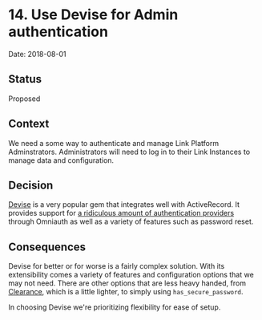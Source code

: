 # 14. Use Devise for Admin authentication

Date: 2018-08-01

## Status

Proposed

## Context

We need a some way to authenticate and manage Link Platform Adminstrators.  Administrators will need to log in to their Link Instances to manage data and configuration.

## Decision

[Devise](https://github.com/plataformatec/devise#starting-with-rails) is a very popular gem that integrates well with ActiveRecord.  It provides support for [a ridiculous amount of authentication providers](https://github.com/omniauth/omniauth/wiki/List-of-Strategies) through Omniauth as well as a variety of features such as password reset.

## Consequences

Devise for better or for worse is a fairly complex solution.  With its extensibility comes a variety of features and configuration options that we may not need.  There are other options that are less heavy handed, from [Clearance](https://github.com/thoughtbot/clearance), which is a little lighter, to simply using `has_secure_password`.

In choosing Devise we're prioritizing flexibility for ease of setup.
